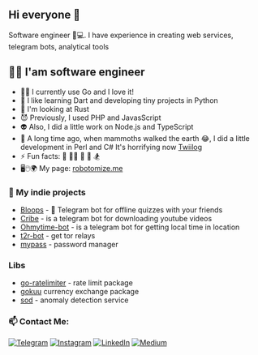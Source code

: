 ## Hi everyone 👋
Software engineer 🧑💻. I have experience in creating web services, telegram bots, analytical tools

## 👨‍💻 I'am software engineer

- 👨‍💻 I currently use Go and I love it! 
- 🌱 I like learning Dart and developing tiny projects in Python
- 🔭 I'm looking at Rust 
- 😈 Previously, I used PHP and JavasScript 
- 👽 Also, I did a little work on Node.js and TypeScript 
- 👻 A long time ago, when mammoths walked the earth 😂, I did a little development in Perl and C#  It's horrifying
  now [Twiilog](https://github.com/robotomize/twiilog)
- ⚡ Fun facts: 🕺 👨‍💻 🤘 📖 🏂
- 🖥🖱🌍 My page: [robotomize.me](https://robotomize.me)
 
### 🐶 My indie projects
- [Bloops](https://bloops.fun) - 🤖 Telegram bot for offline quizzes with your friends
- [Cribe](https://github.com/robotomize/cribe) - is a telegram bot for downloading youtube videos
- [Ohmytime-bot](https://github.com/robotomize/ohmytime-bot) - is a telegram bot for getting local time in location
- [t2r-bot](https://github.com/robotomize/t2r-bot) - get tor relays
- [mypass](https://github.com/pollylab/mypass-cli) - password manager

### Libs
- [go-ratelimiter](https://github.com/robotomize/go-ratelimiter) - rate limit package
- [gokuu](https://github.com/robotomize/gokuu) currency exchange package
- [sod](https://github.com/robotomize/sod) - anomaly detection service

### 📫 Contact Me:
[![Telegram](https://img.shields.io/badge/-Telegram-FFF?style=for-the-badge&logo=telegram&logoColor=27A0D9)](https://t.me/robotomize)
[![Instagram](https://img.shields.io/badge/-Instagram-FFF?style=for-the-badge&logo=instagram&logoColor=B4068E)](https://www.instagram.com/robotomize)
[![LinkedIn](https://img.shields.io/badge/-LinkedIn-FFF?style=for-the-badge&logo=linkedin&logoColor=007BB6)](https://www.linkedin.com/in/robotomize)
[![Medium](https://img.shields.io/badge/-Medium-FFF?style=for-the-badge&logo=medium&logoColor=007BB6)](https://www.medium.com/@robotomize)
